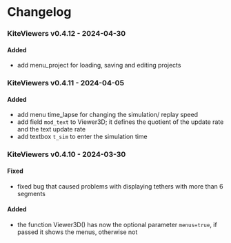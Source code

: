 # Changelog

### KiteViewers v0.4.12 - 2024-04-30
#### Added
- add menu_project for loading, saving and editing projects

### KiteViewers v0.4.11 - 2024-04-05
#### Added
- add menu time_lapse for changing the simulation/ replay speed
- add field `mod_text` to Viewer3D; it defines the quotient of the update rate and the text update rate
- add textbox `t_sim` to enter the simulation time

### KiteViewers v0.4.10 - 2024-03-30
#### Fixed
- fixed bug that caused problems with displaying tethers with more than 6 segments

#### Added
- the function Viewer3D() has now the optional parameter `menus=true`, if passed it shows the menus, otherwise not



